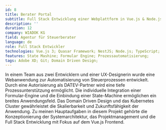 ```yaml
---
id: 8
title: Berater Portal
subtitle: Full Stack Entwicklung einer Webplattform in Vue.js & Node.js
description: ''
duration: 12
company: WIADOK KG
field: Agentur für Steuerberater
language: de
role: Full Stack Entwickler
technologies: Vue.js 3; Quasar Framework; NestJS; Node.js; TypeScript; Kubernetes; DDD;
features: State Mashine; Formular Engine; Prozessautomatisierung;
tags: Adobe XD; Git; Domain Driven Design;
---
```


In einem Team aus zwei Entwicklern und einer UX-Designerin wurde eine Webanwendung zur Automatisierung von Steuerprozessen entwickelt. Durch eine Autorisierung als DATEV-Partner wird eine tiefe Prozessunterstützung ermöglicht. Die individuelle Integration einer Formular-Engine und die Einbindung einer State-Machine ermöglichen ein breites Anwendungsfeld. Das Domain Driven Design und das Kubernetes Cluster gewährleistet die Skalierbarkeit und Zukunftsfähigkeit der Anwendung. Zu meinen Hauptaufgaben in diesem Projekt gehörte die Konzeptionierung der Systemarchitektur, das Projektmanagement und die Full Stack Entwicklung mit Fokus auf dem Vue.js Frontend.

